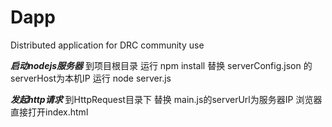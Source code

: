 # Dapp
Distributed application for DRC community use

*********启动nodejs服务器*********
到项目根目录
    运行 npm install
    替换 serverConfig.json 的 serverHost为本机IP
    运行 node server.js

*********发起http请求*********
到HttpRequest目录下
    替换 main.js的serverUrl为服务器IP
    浏览器直接打开index.html

